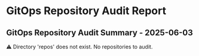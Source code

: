 # GitOps Repository Audit Report

## GitOps Repository Audit Summary - 2025-06-03
⚠️ Directory 'repos' does not exist. No repositories to audit.
